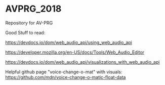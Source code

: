 # AVPRG_2018
Repository for AV-PRG


Good Stuff to read:

  https://devdocs.io/dom/web_audio_api/using_web_audio_api
  
  https://developer.mozilla.org/en-US/docs/Tools/Web_Audio_Editor
  
  https://devdocs.io/dom/web_audio_api/visualizations_with_web_audio_api


Helpful github page "voice-change-o-mat" with visuals:
 https://github.com/mdn/voice-change-o-matic-float-data

